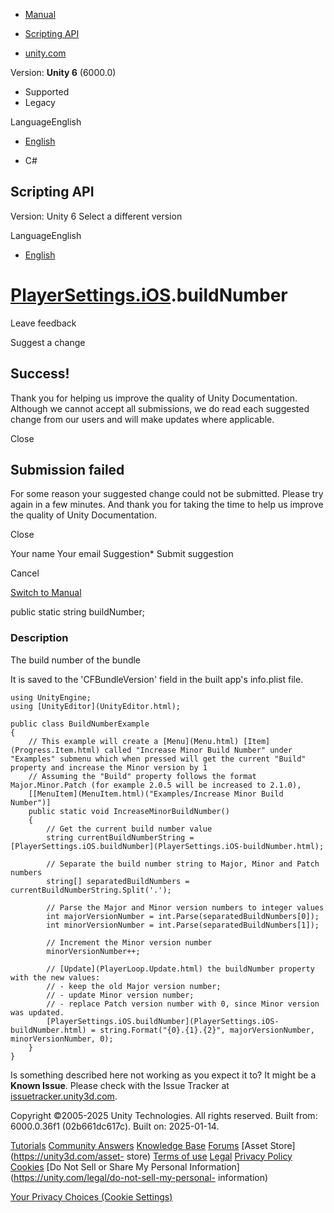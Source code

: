 [ ]()

  * [Manual](../Manual/index.html)
  * [Scripting API](../ScriptReference/index.html)

  * [unity.com](https://unity.com/)

Version: **Unity 6** (6000.0)

  * Supported
  * Legacy

LanguageEnglish

  * [English]()

  * C#

[ ](https://docs.unity3d.com)

## Scripting API

Version: Unity 6 Select a different version

LanguageEnglish

  * [English]()

#  [PlayerSettings.iOS](PlayerSettings.iOS.html).buildNumber

Leave feedback

Suggest a change

## Success!

Thank you for helping us improve the quality of Unity Documentation. Although
we cannot accept all submissions, we do read each suggested change from our
users and will make updates where applicable.

Close

## Submission failed

For some reason your suggested change could not be submitted. Please <a>try
again</a> in a few minutes. And thank you for taking the time to help us
improve the quality of Unity Documentation.

Close

Your name Your email Suggestion* Submit suggestion

Cancel

[Switch to Manual](../Manual/class-PlayerSettings.html "Go to PlayerSettings
Component in the Manual")

public static string buildNumber;

### Description

The build number of the bundle

It is saved to the 'CFBundleVersion' field in the built app's info.plist file.

    
    
    using UnityEngine;
    using [UnityEditor](UnityEditor.html);  
      
    public class BuildNumberExample
    {
        // This example will create a [Menu](Menu.html) [Item](Progress.Item.html) called "Increase Minor Build Number" under "Examples" submenu which when pressed will get the current "Build" property and increase the Minor version by 1 
        // Assuming the "Build" property follows the format Major.Minor.Patch (for example 2.0.5 will be increased to 2.1.0),
        [[MenuItem](MenuItem.html)("Examples/Increase Minor Build Number")]
        public static void IncreaseMinorBuildNumber()
        {
            // Get the current build number value
            string currentBuildNumberString = [PlayerSettings.iOS.buildNumber](PlayerSettings.iOS-buildNumber.html);  
      
            // Separate the build number string to Major, Minor and Patch numbers
            string[] separatedBuildNumbers = currentBuildNumberString.Split('.');  
      
            // Parse the Major and Minor version numbers to integer values
            int majorVersionNumber = int.Parse(separatedBuildNumbers[0]);
            int minorVersionNumber = int.Parse(separatedBuildNumbers[1]);  
      
            // Increment the Minor version number
            minorVersionNumber++;
            
            // [Update](PlayerLoop.Update.html) the buildNumber property with the new values:
            // - keep the old Major version number;
            // - update Minor version number;
            // - replace Patch version number with 0, since Minor version was updated. 
            [PlayerSettings.iOS.buildNumber](PlayerSettings.iOS-buildNumber.html) = string.Format("{0}.{1}.{2}", majorVersionNumber, minorVersionNumber, 0);
        }
    }
    

Is something described here not working as you expect it to? It might be a
**Known Issue**. Please check with the Issue Tracker at
[issuetracker.unity3d.com](https://issuetracker.unity3d.com).

Copyright ©2005-2025 Unity Technologies. All rights reserved. Built from:
6000.0.36f1 (02b661dc617c). Built on: 2025-01-14.

[Tutorials](https://unity3d.com/learn) [Community
Answers](https://answers.unity3d.com) [Knowledge
Base](https://support.unity3d.com/hc/en-us)
[Forums](https://forum.unity3d.com) [Asset Store](https://unity3d.com/asset-
store) [Terms of use](https://docs.unity3d.com/Manual/TermsOfUse.html)
[Legal](https://unity.com/legal) [Privacy
Policy](https://unity.com/legal/privacy-policy)
[Cookies](https://unity.com/legal/cookie-policy) [Do Not Sell or Share My
Personal Information](https://unity.com/legal/do-not-sell-my-personal-
information)

[Your Privacy Choices (Cookie Settings)](javascript:void\(0\);)

